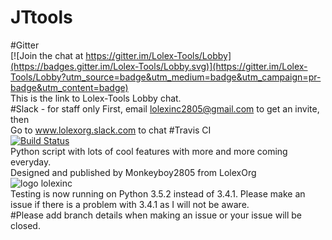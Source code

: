 # JTtools
#Gitter<br>
[![Join the chat at https://gitter.im/Lolex-Tools/Lobby](https://badges.gitter.im/Lolex-Tools/Lobby.svg)](https://gitter.im/Lolex-Tools/Lobby?utm_source=badge&utm_medium=badge&utm_campaign=pr-badge&utm_content=badge)<br>
 This is the link to Lolex-Tools Lobby chat.<br>
#Slack - for staff only
First, email lolexinc2805@gmail.com to get an invite, then<br>
Go to www.lolexorg.slack.com to chat
#Travis CI<br>
[![Build Status](https://travis-ci.org/LolexOrg/Lolex-Tools.svg?branch=master)](https://travis-ci.org/LolexOrg/Lolex-Tools)<br>
 Python script with lots of cool features with more and more coming everyday.<br>
 Designed and published by Monkeyboy2805 from LolexOrg<br>
![logo lolexinc](https://cloud.githubusercontent.com/assets/20478546/18632261/73560566-7e6e-11e6-986e-ba3e85ba8572.png)<br>
Testing is now running on Python 3.5.2 instead of 3.4.1. Please make an issue if there is a problem with 3.4.1 as I will not be aware.<br>
#Please add branch details when making an issue or your issue will be closed.
